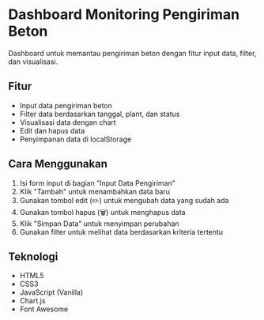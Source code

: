 # Dashboard Monitoring Pengiriman Beton

Dashboard untuk memantau pengiriman beton dengan fitur input data, filter, dan visualisasi.

## Fitur

- Input data pengiriman beton
- Filter data berdasarkan tanggal, plant, dan status
- Visualisasi data dengan chart
- Edit dan hapus data
- Penyimpanan data di localStorage

## Cara Menggunakan

1. Isi form input di bagian "Input Data Pengiriman"
2. Klik "Tambah" untuk menambahkan data baru
3. Gunakan tombol edit (✏️) untuk mengubah data yang sudah ada
4. Gunakan tombol hapus (🗑️) untuk menghapus data
5. Klik "Simpan Data" untuk menyimpan perubahan
6. Gunakan filter untuk melihat data berdasarkan kriteria tertentu

## Teknologi

- HTML5
- CSS3
- JavaScript (Vanilla)
- Chart.js
- Font Awesome
